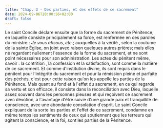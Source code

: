 ```yaml
---
title: "Chap. 3 - Des parties, et des effets de ce sacrement"
date: 2024-09-06T20:00:56+02:00
draft: false
---
```



Le saint Concile déclare ensuite que la forme du sacrement de Pénitence, en laquelle consiste principalement sa force, est renfermée en ces paroles du ministre : *Je vous absous, etc.*; auxquelles à la vérité , selon la coutume de la sainte Église, on joint avec raison quelques autres prières; mais elles ne regardent nullement l'essence de la forme du sacrement, et ne sont point nécessaires pour son administration. Les actes du pénitent même, savoir : la contrition , la confession et la satisfaction, sont comme la matière de ce sacrement. Et comme d'institution divine, ils sont requis dans le pénitent pour l'intégrité du sacrement et pour la rémission pleine et parfaite des péchés, c'est pour cette raison qu'on les appelle les parties de la Pénitence. Mais quant au fond et à l'effet du sacrement, en ce qui regarde sa vertu et son efficace, il consiste dans la réconciliation avec Dieu, laquelle assez souvent dans les personnes pieuses et qui reçoivent ce sacrement avec dévotion, à l'avantage d'être suivie d'une grande paix et tranquillité de conscience, avec une abondante consolation d'esprit. Le saint Concile expliquant de la sorte les parties et l'effet de ce sacrement, condamne en même temps les sentiments de ceux qui soutiennent que les terreurs qui agitent la conscience, et la foi, sont les parties de la Pénitence.

